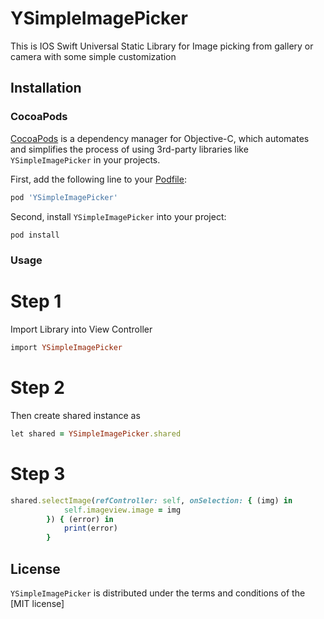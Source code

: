 # YSimpleImagePicker
This is IOS Swift Universal Static Library for Image picking from gallery or camera with some simple customization



## Installation

### CocoaPods

[CocoaPods](http://cocoapods.org) is a dependency manager for Objective-C, which automates and simplifies the process of using 3rd-party libraries like `YSimpleImagePicker` in your projects. 

First, add the following line to your [Podfile](http://guides.cocoapods.org/using/using-cocoapods.html):

```ruby
pod 'YSimpleImagePicker'
```

Second, install `YSimpleImagePicker` into your project:

```ruby
pod install
```

### Usage

# Step 1

Import Library into View Controller

```ruby
import YSimpleImagePicker
```
# Step 2

Then create shared instance as
```ruby
let shared = YSimpleImagePicker.shared
```

# Step 3

```ruby
shared.selectImage(refController: self, onSelection: { (img) in
            self.imageview.image = img
        }) { (error) in
            print(error)
        }
```

## License

`YSimpleImagePicker` is distributed under the terms and conditions of the [MIT license]
